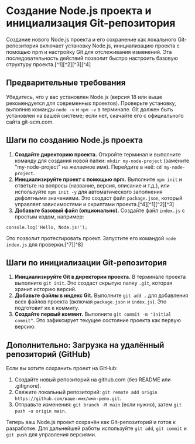 # Создание Node.js проекта и инициализация Git-репозитория

Создание нового Node.js проекта и его сохранение как локального Git-репозитория включает установку Node.js, инициализацию проекта с помощью npm и настройку Git для отслеживания изменений. Эта последовательность действий позволит быстро настроить базовую структуру проекта.[^1][^2][^3][^4]

## Предварительные требования

Убедитесь, что у вас установлен Node.js (версия 18 или выше рекомендуется для современных проектов). Проверьте установку, выполнив команды `node -v` и `npm -v` в терминале. Git должен быть установлен на вашей системе; если нет, скачайте его с официального сайта git-scm.com.

## Шаги по созданию Node.js проекта

1. **Создайте директорию проекта.**
Откройте терминал и выполните команду для создания новой папки: `mkdir my-node-project` (замените "my-node-project" на желаемое имя). Перейдите в неё: `cd my-node-project`.
2. **Инициализируйте проект с помощью npm.**
Выполните `npm init` и ответьте на вопросы (название, версия, описание и т.д.), или используйте `npm init -y` для автоматического заполнения дефолтными значениями. Это создаст файл `package.json`, который управляет зависимостями и скриптами проекта.[^4][^1][^2][^3]
3. **Добавьте базовый файл (опционально).**
Создайте файл `index.js` с простым кодом, например:

```
console.log('Hello, Node.js!');
```

Это позволит протестировать проект. Запустите его командой `node index.js` для проверки.[^7][^8]

## Шаги по инициализации Git-репозитория

1. **Инициализируйте Git в директории проекта.**
В терминале проекта выполните `git init`. Это создаст скрытую папку `.git`, которая хранит историю версий.
2. **Добавьте файлы в индекс Git.**
Выполните `git add .` для добавления всех файлов проекта (включая `package.json` и `index.js`). Это подготовит их к коммиту.
3. **Создайте первый коммит.**
Выполните `git commit -m "Initial commit"`. Это зафиксирует текущее состояние проекта как первую версию.

## Дополнительно: Загрузка на удалённый репозиторий (GitHub)

Если вы хотите сохранить проект на GitHub:

1. Создайте новый репозиторий на github.com (без README или .gitignore).
2. Свяжите локальный репозиторий: `git remote add origin https://github.com/ваше-имя/имя-репо.git`.
3. Отправьте изменения: `git branch -M main` (если нужно), затем `git push -u origin main`.

Теперь ваш Node.js проект сохранён как Git-репозиторий и готов к разработке. Для дальнейшей работы используйте `git add`, `git commit` и `git push` для управления версиями.
